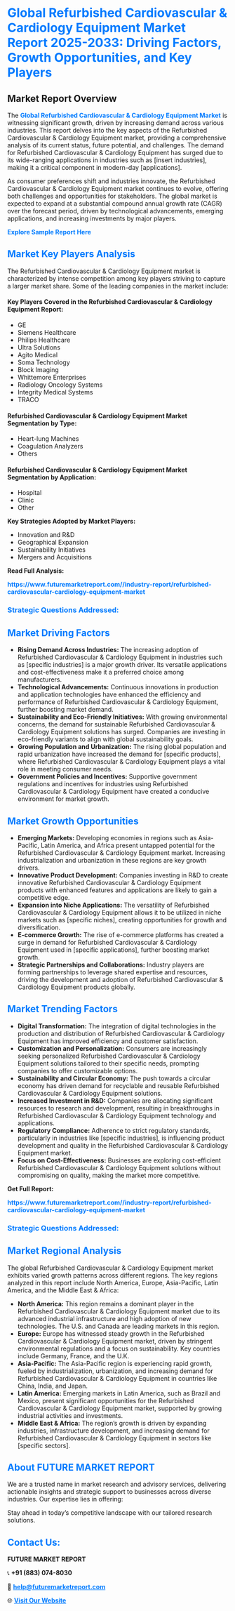 <h1 style="color: #007BFF;">Global Refurbished Cardiovascular & Cardiology Equipment Market Report 2025-2033: Driving Factors, Growth Opportunities, and Key Players</h1>

<section id="overview">
<h2>Market Report Overview</h2>
<p>The <a href="https://www.futuremarketreport.com//industry-report/refurbished-cardiovascular-cardiology-equipment-market" style="color: #007BFF; text-decoration: none;"><strong>Global Refurbished Cardiovascular & Cardiology Equipment Market</strong></a> is witnessing significant growth, driven by increasing demand across various industries. This report delves into the key aspects of the Refurbished Cardiovascular & Cardiology Equipment market, providing a comprehensive analysis of its current status, future potential, and challenges. The demand for Refurbished Cardiovascular & Cardiology Equipment has surged due to its wide-ranging applications in industries such as [insert industries], making it a critical component in modern-day [applications].</p>
<p>As consumer preferences shift and industries innovate, the Refurbished Cardiovascular & Cardiology Equipment market continues to evolve, offering both challenges and opportunities for stakeholders. The global market is expected to expand at a substantial compound annual growth rate (CAGR) over the forecast period, driven by technological advancements, emerging applications, and increasing investments by major players.</p>
</section>

<section id="overview">
<p><a href="https://www.futuremarketreport.com//request-sample/reportId=55681" style="color: #007BFF; text-decoration: none;"><strong>Explore Sample Report Here</strong></a></p>
</section>

<section id="key-players">
<h2 style="color: #007BFF;">Market Key Players Analysis</h2>
<p>The Refurbished Cardiovascular & Cardiology Equipment market is characterized by intense competition among key players striving to capture a larger market share. Some of the leading companies in the market include:</p>
<h4>Key Players Covered in the Refurbished Cardiovascular & Cardiology Equipment Report:</h4>
<ul><li>GE</li><li>Siemens Healthcare</li><li>Philips Healthcare</li><li>Ultra Solutions</li><li>Agito Medical</li><li>Soma Technology</li><li>Block Imaging</li><li>Whittemore Enterprises</li><li>Radiology Oncology Systems</li><li>Integrity Medical Systems</li><li>TRACO</li></ul>
<h4>Refurbished Cardiovascular & Cardiology Equipment Market Segmentation by Type:</h4>
<ul><li>Heart-lung Machines</li><li>Coagulation Analyzers</li><li>Others</li></ul>

<h4>Refurbished Cardiovascular & Cardiology Equipment Market Segmentation by Application:</h4>
<ul><li>Hospital</li><li>Clinic</li><li>Other</li></ul>
<p><strong>Key Strategies Adopted by Market Players:</strong></p>
<ul>
<li>Innovation and R&D</li>
<li>Geographical Expansion</li>
<li>Sustainability Initiatives</li>
<li>Mergers and Acquisitions</li>
</ul>
</section>

<section>
<p><strong>Read Full Analysis: </strong></p><a href="https://www.futuremarketreport.com//industry-report/refurbished-cardiovascular-cardiology-equipment-market" style="color: #007BFF; text-decoration: none;"><strong>https://www.futuremarketreport.com//industry-report/refurbished-cardiovascular-cardiology-equipment-market</strong></a>
<h3 style="color: #007BFF;">Strategic Questions Addressed:</h3>
</section>

<section id="driving-factors">
<h2 style="color: #007BFF;">Market Driving Factors</h2>
<ul>
<li><strong>Rising Demand Across Industries:</strong> The increasing adoption of Refurbished Cardiovascular & Cardiology Equipment in industries such as [specific industries] is a major growth driver. Its versatile applications and cost-effectiveness make it a preferred choice among manufacturers.</li>
<li><strong>Technological Advancements:</strong> Continuous innovations in production and application technologies have enhanced the efficiency and performance of Refurbished Cardiovascular & Cardiology Equipment, further boosting market demand.</li>
<li><strong>Sustainability and Eco-Friendly Initiatives:</strong> With growing environmental concerns, the demand for sustainable Refurbished Cardiovascular & Cardiology Equipment solutions has surged. Companies are investing in eco-friendly variants to align with global sustainability goals.</li>
<li><strong>Growing Population and Urbanization:</strong> The rising global population and rapid urbanization have increased the demand for [specific products], where Refurbished Cardiovascular & Cardiology Equipment plays a vital role in meeting consumer needs.</li>
<li><strong>Government Policies and Incentives:</strong> Supportive government regulations and incentives for industries using Refurbished Cardiovascular & Cardiology Equipment have created a conducive environment for market growth.</li>
</ul>
</section>

<section id="growth-opportunities">
<h2 style="color: #007BFF;">Market Growth Opportunities</h2>
<ul>
<li><strong>Emerging Markets:</strong> Developing economies in regions such as Asia-Pacific, Latin America, and Africa present untapped potential for the Refurbished Cardiovascular & Cardiology Equipment market. Increasing industrialization and urbanization in these regions are key growth drivers.</li>
<li><strong>Innovative Product Development:</strong> Companies investing in R&D to create innovative Refurbished Cardiovascular & Cardiology Equipment products with enhanced features and applications are likely to gain a competitive edge.</li>
<li><strong>Expansion into Niche Applications:</strong> The versatility of Refurbished Cardiovascular & Cardiology Equipment allows it to be utilized in niche markets such as [specific niches], creating opportunities for growth and diversification.</li>
<li><strong>E-commerce Growth:</strong> The rise of e-commerce platforms has created a surge in demand for Refurbished Cardiovascular & Cardiology Equipment used in [specific applications], further boosting market growth.</li>
<li><strong>Strategic Partnerships and Collaborations:</strong> Industry players are forming partnerships to leverage shared expertise and resources, driving the development and adoption of Refurbished Cardiovascular & Cardiology Equipment products globally.</li>
</ul>
</section>

<section id="trending-factors">
<h2 style="color: #007BFF;">Market Trending Factors</h2>
<ul>
<li><strong>Digital Transformation:</strong> The integration of digital technologies in the production and distribution of Refurbished Cardiovascular & Cardiology Equipment has improved efficiency and customer satisfaction.</li>
<li><strong>Customization and Personalization:</strong> Consumers are increasingly seeking personalized Refurbished Cardiovascular & Cardiology Equipment solutions tailored to their specific needs, prompting companies to offer customizable options.</li>
<li><strong>Sustainability and Circular Economy:</strong> The push towards a circular economy has driven demand for recyclable and reusable Refurbished Cardiovascular & Cardiology Equipment solutions.</li>
<li><strong>Increased Investment in R&D:</strong> Companies are allocating significant resources to research and development, resulting in breakthroughs in Refurbished Cardiovascular & Cardiology Equipment technology and applications.</li>
<li><strong>Regulatory Compliance:</strong> Adherence to strict regulatory standards, particularly in industries like [specific industries], is influencing product development and quality in the Refurbished Cardiovascular & Cardiology Equipment market.</li>
<li><strong>Focus on Cost-Effectiveness:</strong> Businesses are exploring cost-efficient Refurbished Cardiovascular & Cardiology Equipment solutions without compromising on quality, making the market more competitive.</li>
</ul>
</section>

<section>
<p><strong>Get Full Report: </strong></p><a href="https://www.futuremarketreport.com//industry-report/refurbished-cardiovascular-cardiology-equipment-market" style="color: #007BFF; text-decoration: none;"><strong>https://www.futuremarketreport.com//industry-report/refurbished-cardiovascular-cardiology-equipment-market</strong></a>
<h3 style="color: #007BFF;">Strategic Questions Addressed:</h3>
</section>


<section id="regional-analysis">
<h2 style="color: #007BFF;">Market Regional Analysis</h2>
<p>The global Refurbished Cardiovascular & Cardiology Equipment market exhibits varied growth patterns across different regions. The key regions analyzed in this report include North America, Europe, Asia-Pacific, Latin America, and the Middle East & Africa:</p>
<ul>
<li><strong>North America:</strong> This region remains a dominant player in the Refurbished Cardiovascular & Cardiology Equipment market due to its advanced industrial infrastructure and high adoption of new technologies. The U.S. and Canada are leading markets in this region.</li>
<li><strong>Europe:</strong> Europe has witnessed steady growth in the Refurbished Cardiovascular & Cardiology Equipment market, driven by stringent environmental regulations and a focus on sustainability. Key countries include Germany, France, and the U.K.</li>
<li><strong>Asia-Pacific:</strong> The Asia-Pacific region is experiencing rapid growth, fueled by industrialization, urbanization, and increasing demand for Refurbished Cardiovascular & Cardiology Equipment in countries like China, India, and Japan.</li>
<li><strong>Latin America:</strong> Emerging markets in Latin America, such as Brazil and Mexico, present significant opportunities for the Refurbished Cardiovascular & Cardiology Equipment market, supported by growing industrial activities and investments.</li>
<li><strong>Middle East & Africa:</strong> The region’s growth is driven by expanding industries, infrastructure development, and increasing demand for Refurbished Cardiovascular & Cardiology Equipment in sectors like [specific sectors].</li>
</ul>
</section>

<footer>
<h2 style="color: #007BFF;">About FUTURE MARKET REPORT</h2>
<p>We are a trusted name in market research and advisory services, delivering actionable insights and strategic support to businesses across diverse industries. Our expertise lies in offering:</p>

<p>Stay ahead in today’s competitive landscape with our tailored research solutions.</p>

<h2 style="color: #007BFF;">Contact Us:</h2>
<p><strong>FUTURE MARKET REPORT</strong></p>
<p>📞 <strong>+91 (883) 074-8030</strong></p>
<p>📧 <strong><a href="mailto:help@futuremarketreport.com" style="color: #007BFF;">help@futuremarketreport.com</a></strong></p>
<p>🌐 <strong><a href="https://www.futuremarketreport.com/" style="color: #007BFF;">Visit Our Website</a></strong></p>
</footer>